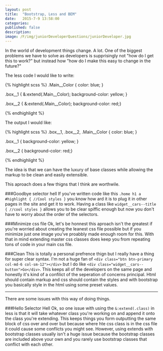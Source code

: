 ```yaml
---
layout: post
title:  "Bootstrap, Less and BEM"
date:   2015-7-9 13:58:00
categories:
published: false
description:  
image: /F/img/juniorDeveloperQuestions/juniorDeveloper.jpg
---
```


In the world of development things change.  A lot.  One of the biggest problems we have to solve as developers is supprisingly not "how do I get this to work?" but instead how "how do I make this easy to change in the future?"

The less code I would like to write:

{% highlight scss %}
.Main__Color { color: blue; }

.box__1 {  &:extend(.Main__Color); background-color: yellow; }

.box__2 {  &:extend(.Main__Color); background-color: red;}

{% endhighlight %}

The output I would like:

{% highlight scss %}
.box__1, .box__2, .Main__Color { color: blue; }

.box__1 { background-color: yellow; }

.box__2 { background-color: red;}

{% endhighlight %}

The idea is that we can have the luxury of base classes while allowing the markup to be clean and easily extensible.

This aproach does a few thigns that I think are worthwile.

###Goodbye selector hell
If you've written code like this ```.home h1 a #highlight { //Cool styles }``` you know how ard it is to plug it in other pages in the site and get it to work.  Having a class like ```widget__cars--title { //cool styles }``` allows you to be clear spiffic enough but now you don't have to worry about the order of the selectors.

###Minimize css file
Ok, let's be honnest this aproach isn't the greatest if you're worried about creating the leanest css file possible but if you minimize just one image you've proabbly made enough room for this.  With that in mind extending master css classes does keep you from repeating tons of code in your main css file.

###Clean
This is totally a personal prefrence thign but I really have a thing for super clear syntax. I'm not a huge fan of ```<div class="btn btn-primary col-md-6 col-sm-12"></div>``` but I do like ```<div class="widget__cars--button">Go</div>```.  This keeps all of the developers on the same page and honestly it's kind of a confilict of the seperation of concerns principal. Html should contain markup and css should contain the styles and with bootstrap you basically style in the html using some preset values.

-------

There are some issues with this way of doing things.

###Hello Selector Hell
Ok, so one issue with using the ```&:extend(.class)``` in less is that it will take whatever class you're working on and append it onto the class you're extending.  This keeps things you form outputting the same block of css over and over but because where hte css class is in the css file it could cause some conflicts you might see.
However, using extends with bootstrap classes usually isn't a huge issue because the bootstrap classes are included above your own and you rarely use bootstrap classes that conflict with each other.
